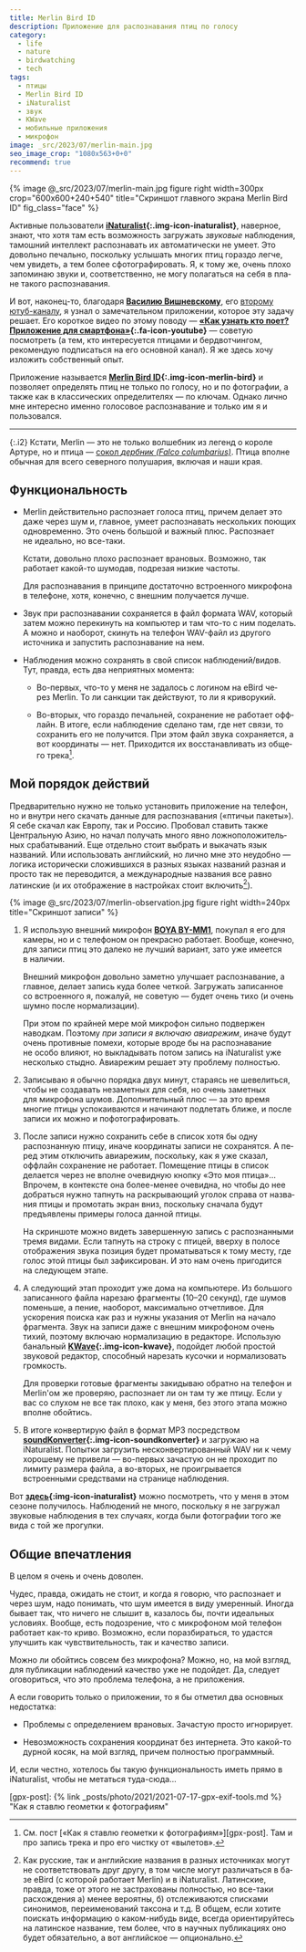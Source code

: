 ```yaml
---
title: Merlin Bird ID
description: Приложение для рас­поз­на­ва­ния птиц по го­ло­су
category:
  - life
  - nature
  - birdwatching
  - tech
tags:
  - птицы
  - Merlin Bird ID
  - iNaturalist
  - звук
  - KWave
  - мобильные приложения
  - микрофон
image: _src/2023/07/merlin-main.jpg
seo_image_crop: "1080x563+0+0"
recommend: true
---
```

{% image @_src/2023/07/merlin-main.jpg figure right width=300px crop="600x600+240+540" title="Скриншот главного экрана Merlin Bird ID" fig_class="face" %}

Активные пользователи **[iNaturalist][inat]{:.img-icon-inaturalist}**, наверное, знают, что хотя там есть возможность загружать *зву­ко​вые* наблюдения,
тамошний интеллект распознавать их автоматически не уме­ет. Это довольно печально, поскольку услышать многих птиц гораздо легче, чем увидеть, а тем более
сфотографировать. Я, к то­му же, очень плохо запоминаю звуки и, соответственно, не мо­гу полагаться на се­бя в пла­не такого распознавания.

И вот, наконец-то, благодаря **[Василию Вишневскому][vishn]**, его [второму ютуб-каналу][vesh-vishn], я узнал о за­ме­ча­тель­ном приложении, которое эту
задачу решает. Его короткое видео по это­му по­во­ду — **[«Как узнать кто поет? Приложение для смарт­фо­на»][vishn-merl]{:.fa-icon-youtube}** —
советую посмотреть (а тем, кто интересуется птицами и бердвотчингом, рекомендую подписаться на его основной канал). Я же здесь хочу изложить собственный опыт.

Приложение называется **[Merlin Bird ID][merlin]{:.img-icon-merlin-bird}** и позволяет определять птиц не толь­ко по го­ло­су, но и по фо­то­гра­фии, а также
как в клас­си­чес­ких оп­ре­де­ли­те­лях — по клю­чам. Однако лично мне интересно именно голосовое распознавание и только им я и пользовался.

-----

{:.i2}
Кстати, Merlin — это не толь­ко волшебник из ле­генд о ко­ро­ле Артуре, но и пти­ца — [сокол *дербник (Falco columbarius)*][mb]. Птица вполне обычная для все­го
северного полушария, включая и наши края.

<!--more-->

## Функциональность

* Merlin действительно распознает голоса птиц, причем делает это даже че­рез шум и, главное, умеет распознавать нескольких поющих одновременно.
  Это очень большой и важный плюс. Распознает не иде­аль­но, но все-таки.

  Кстати, довольно плохо распознает врановых. Возможно, так работает ка­кой-то шу­мо­дав, подрезая низкие частоты.

  Для рас­поз­на­ва­ния в прин­ци­пе достаточно встроенного микрофона в те­ле­фо­не, хотя, конечно, с внеш­ним получается лучше.

* Звук при рас­поз­на­ва­нии сохраняется в файл формата WAV, который затем можно перекинуть на ком­пью­тер и там что-то с ним поделать.
  А можно и наоборот, скинуть на те­ле­фон WAV-файл из дру­го­го источника и запустить распознавание на нем.

* Наблюдения можно сохранять в свой список наблюдений/видов. Тут, правда, есть два неприятных момента:

  * Во-первых, что-то у меня не за­да­лось с ло­ги­ном на eBird че­рез Mer­lin. То ли санкции так действуют, то ли я криворукий.

  * Во-вторых, что гораздо печальней, сохранение не ра­бо­та­ет офф­лайн. В ито­ге, если наблюдение сделано там, где нет связи,
    то сохранить его не по­лу­чит­ся. При этом файл звука сохраняется, а вот ко­ор­ди­на­ты — нет. Приходится их восстанавливать
    из об­ще­го трека[^gpx].

## Мой порядок действий

Предварительно нужно не толь­ко установить приложение на те­ле­фон, но и внутри него скачать данные для рас­поз­на­ва­ния («птичьи пакеты»). Я себе скачал
как Европу, так и Россию. Пробовал ставить также Центральную Азию, но начал получать много явно лож­но­по­ло­жи­тель­ных срабатываний. Еще отдельно стоит
выбрать и выкачать язык названий. Или использовать английский, но лично мне это не­удоб­но — логика исторически сложившихся в раз­ных языках названий
разная и просто так не пе­ре­во­дит­ся, а международные названия все равно латинские (и их отображение в на­с­трой­ках стоит включить[^nomen]).

{% image @_src/2023/07/merlin-observation.jpg figure right width=240px title="Скриншот записи" %}

1. Я использую внешний микрофон **[BOYA BY-MM1][boya]**, покупал я его для камеры, но и с те­ле­фо­ном он прекрасно работает. Вообще, конечно,
   для за­пи­си птиц это далеко не луч­ший вариант, зато уже имеется в на­ли­чии.

   Внешний микрофон довольно заметно улучшает распознавание, а главное, делает запись куда более четкой. Загружать записанное со встро­ен­но­го
   я, пожалуй, не со­ве­тую — будет очень тихо (и очень шумно после нормализации).

   При этом по крайней мере мой микрофон сильно подвержен наводкам. Поэтому *при записи я включаю авиа­ре­жим*, иначе будут очень противные
   помехи, которые вро­де бы на рас­поз­на­ва­ние не осо­бо влияют, но выкладывать потом запись на iNa­tu­ra­list уже несколько стыдно. Авиа­ре­жим
   решает эту проблему полностью.

2. Записываю я обычно порядка двух минут, стараясь не ше­ве­лить­ся, чтобы не со­зда­вать незаметных для се­бя, но очень заметных для мик­ро­фо­на
   шумов. Дополнительный плюс — за это время многие птицы успокаиваются и начинают подлетать ближе, и после записи их можно и пофотографировать.

3. После записи нужно сохранить себе в спи­сок хо­тя бы одну распознанную птицу, иначе координаты записи не со­хра­нят­ся. А пе­ред этим отключить
   авиа­ре­жим, поскольку, как я уже сказал, оффлайн сохранение не ра­бо­та­ет. Помещение птицы в спи­сок делается через не впол­не очевидную кнопку
   «Это моя птица»... Впрочем, в кон­тек­с­те она бо­лее-ме­нее очевидна, но чтобы до нее добраться нужно тап­нуть на рас­кры­ва­ю­щий уголок справа
   от на­зва­ния птицы и промотать экран вниз, поскольку сначала будут предъявлены примеры голоса данной птицы.

   На скрин­шо­те можно видеть завершенную запись с рас­поз­нан­ны­ми тремя видами. Если тап­нуть на стро­ку с пти­цей, вверху в по­ло­се отображения звука
   позиция будет проматываться к то­му месту, где голос этой птицы был зафиксирован. И это нам очень пригодится на сле­ду­ю­щем этапе.

4. А следующий этап проходит уже дома на компьютере. Из большого записанного файла нарезаю фрагменты (10–20 секунд), где шумов поменьше, а пение, наоборот,
   максимально отчетливое. Для ускорения поиска как раз и нужны указания от Merlin на начало фрагмента. Звук на записи даже с внешним микрофоном очень
   тихий, поэтому включаю нормализацию в редакторе. Использую банальный **[KWave][kwave]{:.img-icon-kwave}**, подойдет любой простой звуковой редактор,
   способный нарезать кусочки и нормализовать громкость.

   Для проверки готовые фрагменты закидываю обратно на телефон и Merlin'ом же проверяю, распознает ли он там ту же птицу. Если у вас со слухом
   не все так плохо, как у меня, без этого этапа можно вполне обойтись.

5. В итоге конвертирую файл в формат MP3 посредством **[soundKonverter][soundkonverter]{:.img-icon-soundkonverter}** и загружаю на iNaturalist.
   Попытки загрузить не­с­кон­вер­ти­ро­ван­ный WAV ни к чему хорошему не при­ве­ли — во-пер­вых зачастую он не проходит по лимиту размера файла, а во-вторых,
   не проигрывается встроенными средствами на странице наблюдения.

Вот **[здесь][samples]{:img-icon-inaturalist}** можно посмотреть, что у меня в этом сезоне получилось. Наблюдений не много, поскольку я не загружал
звуковые наблюдения в тех случаях, когда были фотографии того же вида с той же прогулки.

## Общие впечатления

В целом я очень и очень доволен.

Чудес, правда, ожидать не стоит, и когда я говорю, что распознает и через шум, надо понимать, что шум имеется в виду
умеренный. Иногда бывает так, что ничего не слышит в, казалось бы, почти идеальных условиях. Вообще, есть подозрение, что с микрофоном мой телефон работает
как-то криво. Возможно, если поразбираться, то удастся улучшить как чувствительность, так и качество записи.

Можно ли обойтись совсем без микрофона? Можно, но, на мой взгляд, для публикации наблюдений качество уже не подойдет. Да, следует оговориться, что это
проблема телефона, а не приложения.

А если говорить только о приложении, то я бы отметил два основных недостатка:

* Проблемы с определением врановых. Зачастую просто игнорирует.

* Невозможность сохранения координат без интернета. Это какой-то дурной косяк, на мой взгляд, причем полностью программный.

И, если честно, хотелось бы такую функциональность иметь прямо в iNaturalist, чтобы не метаться ту­да-сю­да...


[^gpx]: См. пост [«Как я ставлю геометки к фотографиям»][gpx-post]. Там и про за­пись трека и про его чистку от «вы­ле­тов».

[^nomen]: Как русские, так и английские названия в раз­ных источниках могут не со­от­вет­с­т­во­вать друг другу, в том числе могут различаться в ба­зе eBird (с ко­то­рой работает Mer­lin) и в iNa­tu­ra­list. Латинские, правда, тоже от это­го не за­страхо­в­аны полностью, но все-та­ки расхождения а) менее вероятны, б) отслеживаются списками синонимов, переименований таксона и т.д. В об­щем, если хотите поискать информацию о ка­ком-ни­будь виде, всегда ориентируйтесь на ла­тин­с­кое название, тем более, что в на­уч­ных публикациях оно будет обязательно, а вот анг­лий­с­кое — опционально.


[inat]: https://www.inaturalist.org/ "iNaturalist"
[vishn]: https://www.youtube.com/@fotoparus "Канал Василия Вишневского"
[vishn-merl]: https://youtu.be/G--0oTYRjYA "Как узнать кто поет? Приложение для смартфона"
[vesh-vishn]: https://www.youtube.com/@VeshVish "Канал «Вещи Вишневского»"
[merlin]: https://merlin.allaboutbirds.org/ "Merlin Bird ID — официальная страницы"
[mb]: https://en.wikipedia.org/wiki/Merlin_(bird) "Merlin (bird)"
[gpx-post]: {% link _posts/photo/2021/2021-07-17-gpx-exif-tools.md %} "Как я ставлю геометки к фотографиям"

[boya]: https://aliclick.shop/s/yot9gn
[kwave]: https://apps.kde.org/ru/kwave/
[soundkonverter]: https://store.kde.org/p/1126634

[samples]: https://www.inaturalist.org/observations?d1=2023-01-01&place_id=any&sounds&user_id=shikhalev "Примеры моих звуковых наблюдений на iNaturalist"
